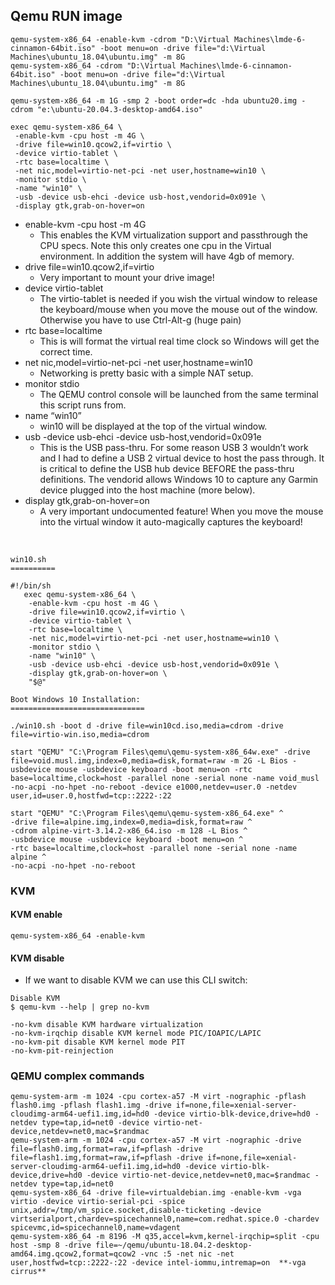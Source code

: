 ## Qemu RUN image

```
qemu-system-x86_64 -enable-kvm -cdrom "D:\Virtual Machines\lmde-6-cinnamon-64bit.iso" -boot menu=on -drive file="d:\Virtual Machines\ubuntu_18.04\ubuntu.img" -m 8G
qemu-system-x86_64 -cdrom "D:\Virtual Machines\lmde-6-cinnamon-64bit.iso" -boot menu=on -drive file="d:\Virtual Machines\ubuntu_18.04\ubuntu.img" -m 8G

qemu-system-x86_64 -m 1G -smp 2 -boot order=dc -hda ubuntu20.img -cdrom "e:\ubuntu-20.04.3-desktop-amd64.iso"
```

```
exec qemu-system-x86_64 \
 -enable-kvm -cpu host -m 4G \
 -drive file=win10.qcow2,if=virtio \
 -device virtio-tablet \
 -rtc base=localtime \
 -net nic,model=virtio-net-pci -net user,hostname=win10 \
 -monitor stdio \
 -name "win10" \
 -usb -device usb-ehci -device usb-host,vendorid=0x091e \
 -display gtk,grab-on-hover=on
 ```
 
 
- enable-kvm -cpu host -m 4G
	- This enables the KVM virtualization support and passthrough the CPU specs. Note this only creates one cpu in the Virtual environment. In addition the system will have 4gb of memory.
- drive file=win10.qcow2,if=virtio
	- Very important to mount your drive image!
- device virtio-tablet
	- The virtio-tablet is needed if you wish the virtual window to release the keyboard/mouse when you move the mouse out of the window. Otherwise you have to use Ctrl-Alt-g (huge pain)
- rtc base=localtime
    - This is will format the virtual real time clock so Windows will get the correct time.
- net nic,model=virtio-net-pci -net user,hostname=win10
    - Networking is pretty basic with a simple NAT setup.
- monitor stdio
    - The QEMU control console will be launched from the same terminal this script runs from.
- name “win10”
    - win10 will be displayed at the top of the virtual window.
- usb -device usb-ehci -device usb-host,vendorid=0x091e
    - This is the USB pass-thru. For some reason USB 3 wouldn’t work and I had to define a USB 2 virtual device to host the pass through. It is critical to define the USB hub device BEFORE the pass-thru definitions. The vendorid allows Windows 10 to capture any Garmin device plugged into the host machine (more below).
- display gtk,grab-on-hover=on
    - A very important undocumented feature! When you move the mouse into the virtual window it auto-magically captures the keyboard!
 
 <br/>
 
 ```
 win10.sh
 ==========
 
 #!/bin/sh
	exec qemu-system-x86_64 \
	 -enable-kvm -cpu host -m 4G \
	 -drive file=win10.qcow2,if=virtio \
	 -device virtio-tablet \
	 -rtc base=localtime \
	 -net nic,model=virtio-net-pci -net user,hostname=win10 \
	 -monitor stdio \
	 -name "win10" \
	 -usb -device usb-ehci -device usb-host,vendorid=0x091e \
	 -display gtk,grab-on-hover=on \
	 "$@"
 ```
 
 ```
 Boot Windows 10 Installation:
 ==============================
 
 ./win10.sh -boot d -drive file=win10cd.iso,media=cdrom -drive file=virtio-win.iso,media=cdrom
 ```
 
 
 
 
 ```
 start "QEMU" "C:\Program Files\qemu\qemu-system-x86_64w.exe" -drive file=void.musl.img,index=0,media=disk,format=raw -m 2G -L Bios -usbdevice mouse -usbdevice keyboard -boot menu=on -rtc base=localtime,clock=host -parallel none -serial none -name void_musl -no-acpi -no-hpet -no-reboot -device e1000,netdev=user.0 -netdev user,id=user.0,hostfwd=tcp::2222-:22
 ```
 
 
 ```
start "QEMU" "C:\Program Files\qemu\qemu-system-x86_64.exe" ^
-drive file=alpine.img,index=0,media=disk,format=raw ^
-cdrom alpine-virt-3.14.2-x86_64.iso -m 128 -L Bios ^
-usbdevice mouse -usbdevice keyboard -boot menu=on ^
-rtc base=localtime,clock=host -parallel none -serial none -name alpine ^
-no-acpi -no-hpet -no-reboot 
 ```
 
 
### KVM
 
#### KVM enable
```
qemu-system-x86_64 -enable-kvm
```


#### KVM disable
 
- If we want to disable KVM we can use this CLI switch:

```
Disable KVM
$ qemu-kvm --help | grep no-kvm

-no-kvm disable KVM hardware virtualization
-no-kvm-irqchip disable KVM kernel mode PIC/IOAPIC/LAPIC
-no-kvm-pit disable KVM kernel mode PIT
-no-kvm-pit-reinjection

```

### QEMU complex commands

```
qemu-system-arm -m 1024 -cpu cortex-a57 -M virt -nographic -pflash flash0.img -pflash flash1.img -drive if=none,file=xenial-server-cloudimg-arm64-uefi1.img,id=hd0 -device virtio-blk-device,drive=hd0 -netdev type=tap,id=net0 -device virtio-net-device,netdev=net0,mac=$randmac
qemu-system-arm -m 1024 -cpu cortex-a57 -M virt -nographic -drive file=flash0.img,format=raw,if=pflash -drive file=flash1.img,format=raw,if=pflash -drive if=none,file=xenial-server-cloudimg-arm64-uefi1.img,id=hd0 -device virtio-blk-device,drive=hd0 -device virtio-net-device,netdev=net0,mac=$randmac -netdev type=tap,id=net0
qemu-system-x86_64 -drive file=virtualdebian.img -enable-kvm -vga virtio -device virtio-serial-pci -spice unix,addr=/tmp/vm_spice.socket,disable-ticketing -device virtserialport,chardev=spicechannel0,name=com.redhat.spice.0 -chardev spicevmc,id=spicechannel0,name=vdagent
qemu-system-x86_64 -m 8196 -M q35,accel=kvm,kernel-irqchip=split -cpu host -smp 8 -drive file=~/qemu/ubuntu-18.04.2-desktop-amd64.img.qcow2,format=qcow2 -vnc :5 -net nic -net user,hostfwd=tcp::2222-:22 -device intel-iommu,intremap=on  **-vga cirrus**

```